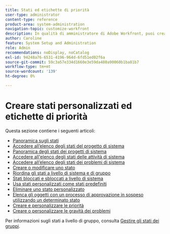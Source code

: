 ```yaml
---
title: Stati ed etichette di priorità
user-type: administrator
content-type: reference
product-area: system-administration
navigation-topic: customize-workfront
description: In qualità di amministratore di Adobe Workfront, puoi creare stati personalizzati per progetti, attività e problemi. Possono essere destinati agli utenti di tutto il sistema Workfront o a gruppi o sottogruppi specifici. Lo stato di un elemento di lavoro rappresenta lo stato di sviluppo corrente.
author: Caroline
feature: System Setup and Administration
role: Admin
recommendations: noDisplay, noCatalog
exl-id: 94248a76-6531-4196-964d-6fd51ed02f6a
source-git-commit: 59c3a57e334d1660e3e59da480a90060b1ba81b7
workflow-type: tm+mt
source-wordcount: '139'
ht-degree: 0%

---
```


# Creare stati personalizzati ed etichette di priorità

Questa sezione contiene i seguenti articoli:

* [Panoramica sugli stati](../../../administration-and-setup/customize-workfront/creating-custom-status-and-priority-labels/statuses-overview.md)
* [Accedere all’elenco degli stati del progetto di sistema](../../../administration-and-setup/customize-workfront/creating-custom-status-and-priority-labels/project-statuses.md)
* [Panoramica degli stati dei progetti di sistema](../../../administration-and-setup/customize-workfront/creating-custom-status-and-priority-labels/system-project-statuses.md)
* [Accedere all&#39;elenco degli stati delle attività di sistema](../../../administration-and-setup/customize-workfront/creating-custom-status-and-priority-labels/task-statuses.md)
* [Accedere all’elenco degli stati dei problemi di sistema](../../../administration-and-setup/customize-workfront/creating-custom-status-and-priority-labels/issue-statuses.md)
* [Creare o modificare uno stato](../../../administration-and-setup/customize-workfront/creating-custom-status-and-priority-labels/create-or-edit-a-status.md)
* [Riordina gli stati a livello di sistema e di gruppo](../../../administration-and-setup/customize-workfront/creating-custom-status-and-priority-labels/reorder-system-statuses.md)
* [Stati bloccati e sbloccati a livello di sistema](../../../administration-and-setup/customize-workfront/creating-custom-status-and-priority-labels/lock-or-unlock-a-custom-system-level-status.md)
* [Usa stati personalizzati come stati predefiniti](../../../administration-and-setup/customize-workfront/creating-custom-status-and-priority-labels/use-custom-statuses-as-default-statuses.md)
* [Eliminare uno stato personalizzato](../../../administration-and-setup/customize-workfront/creating-custom-status-and-priority-labels/delete-a-custom-status.md)
* [Elenca gli oggetti con un processo di approvazione in sospeso utilizzando un determinato stato](../../../administration-and-setup/customize-workfront/creating-custom-status-and-priority-labels/list-objects-pending-approval-certain-status.md)
* [Creare e personalizzare le priorità](../../../administration-and-setup/customize-workfront/creating-custom-status-and-priority-labels/create-customize-priorities.md)
* [Creare o personalizzare le gravità dei problemi](../../../administration-and-setup/customize-workfront/creating-custom-status-and-priority-labels/create-customize-issue-severities.md)

Per informazioni sugli stati a livello di gruppo, consulta [Gestire gli stati dei gruppi](../../../administration-and-setup/manage-groups/manage-group-statuses/manage-group-statuses.md).
